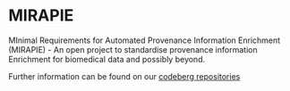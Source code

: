 # MIRAPIE 
MInimal Requirements for Automated Provenance Information Enrichment (MIRAPIE) - An open project to standardise provenance information Enrichment for biomedical data and possibly beyond.

Further information can be found on our [codeberg repositories](https://codeberg.org/MIRAPIE)